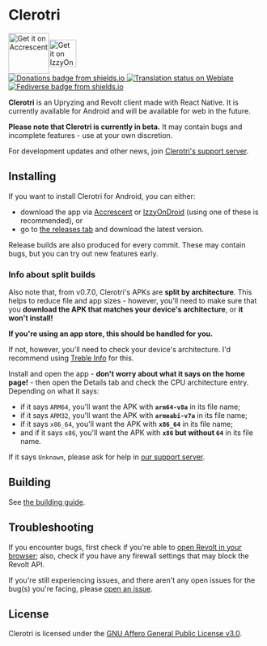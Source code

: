 # Clerotri

<div style="display: flex; align-items: center;">
  <a href="https://accrescent.app/app/app.upryzing.clerotri">
    <img alt="Get it on Accrescent" src="https://accrescent.app/badges/get-it-on.png" height="80">
  </a>
  <a href="https://apt.izzysoft.de/fdroid/index/apk/app.upryzing.clerotri">
    <img alt="Get it on IzzyOnDroid" src="https://gitlab.com/IzzyOnDroid/repo/-/raw/master/assets/IzzyOnDroidButtonGreyBorder_nofont.png" height="54">
  </a>
</div>

<div style="flex-direction: row;">
  <a href="https://rexowo.dev/donate/">
    <img src="https://img.shields.io/badge/donations-appreciated-mediumvioletred" alt="Donations badge from shields.io" />
  </a>
  <a href="https://translate.upryzing.app/engage/clerotri/">
    <img src="https://translate.upryzing.app/widgets/clerotri/-/app/svg-badge.svg" alt="Translation status on Weblate" />
  </a>
  <a href="https://lea.pet/@clerotri">
    <img src="https://img.shields.io/badge/fedi-@clerotri@lea.pet-teal" alt="Fediverse badge from shields.io"/>
  </a>
</div>

**Clerotri** is an Upryzing and Revolt client made with React Native. It is currently available for Android and will be available for web in the future.

**Please note that Clerotri is currently in beta.** It may contain bugs and incomplete features - use at your own discretion.

For development updates and other news, join [Clerotri's support server][support-server].

## Installing

If you want to install Clerotri for Android, you can either:

- download the app via [Accrescent](https://accrescent.app/app/app.upryzing.clerotri) or [IzzyOnDroid](https://apt.izzysoft.de/fdroid/index/apk/app.upryzing.clerotri) (using one of these is recommended), or
- go to [the releases tab](https://github.com/upryzing/clerotri/releases) and download the latest version.

<!-- You can try Clerotri for web [here](). Note that, as the web version is still under development, some features are only available on Android or may not work as smoothly. You may also see some layout issues. -->

Release builds are also produced for every commit. These may contain bugs, but you can try out new features early.

### Info about split builds

Also note that, from v0.7.0, Clerotri's APKs are **split by architecture**. This helps to reduce file and app sizes - however, you'll need to make sure that you **download the APK that matches your device's architecture**, or **it won't install!**

**If you're using an app store, this should be handled for you.**

If not, however, you'll need to check your device's architecture. I'd recommend using [Treble Info](https://gitlab.com/TrebleInfo/TrebleInfo/-/blob/dev/README.md) for this.

Install and open the app - **don't worry about what it says on the home page!** - then open the Details tab and check the CPU architecture entry. Depending on what it says:

- if it says `ARM64`, you'll want the APK with **`arm64-v8a`** in its file name;
- if it says `ARM32`, you'll want the APK with **`armeabi-v7a`** in its file name;
- if it says `x86_64`, you'll want the APK with **`x86_64`** in its file name;
- and if it says `x86`, you'll want the APK with **`x86` but without `64`** in its file name.

If it says `Unknown`, please ask for help in [our support server][support-server].

## Building

See [the building guide][building].

## Troubleshooting

If you encounter bugs, first check if you're able to [open Revolt in your browser](https://app.revolt.chat); also, check if you have any firewall settings that may block the Revolt API.

If you're still experiencing issues, and there aren't any open issues for the bug(s) you're facing, please [open an issue](https://github.com/upryzing/clerotri/issues).

## License

Clerotri is licensed under the [GNU Affero General Public License v3.0](https://github.com/upryzing/clerotri/blob/main/LICENSE).

[support-server]: https://rvlt.gg/clerotri
[building]: ./docs/dev/building.md
